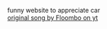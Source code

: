 funny website to appreciate car<br>
[original song by Floombo on yt](https://www.youtube.com/watch?v=atdO6YRg5Cw)
